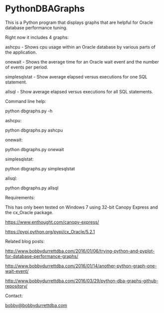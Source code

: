 # PythonDBAGraphs

This is a Python program that displays graphs that
are helpful for Oracle database performance tuning.

Right now it includes 4 graphs:

ashcpu - Shows cpu usage within an Oracle database
         by various parts of the application.

onewait - Shows the average time for an Oracle wait
          event and the number of events per period.
          
simplesqlstat - Show average elapsed versus executions
                for one SQL statement.

allsql - Show average elapsed versus executions
         for all SQL statements.
          
Command line help:

python dbgraphs.py -h

ashcpu:

python dbgraphs.py ashcpu

onewait:

python dbgraphs.py onewait

simplesqlstat:

python dbgraphs.py simplesqlstat

allsql:

python dbgraphs.py allsql

Requirements:

This has only been tested on Windows 7 using 32-bit
Canopy Express and the cx_Oracle package.

https://www.enthought.com/canopy-express/

https://pypi.python.org/pypi/cx_Oracle/5.2.1

Related blog posts:

http://www.bobbydurrettdba.com/2016/01/06/trying-python-and-pyplot-for-database-performance-graphs/

http://www.bobbydurrettdba.com/2016/01/14/another-python-graph-one-wait-event/

http://www.bobbydurrettdba.com/2016/03/29/python-dba-graphs-github-repository/

Contact:

bobby@bobbydurrettdba.com


